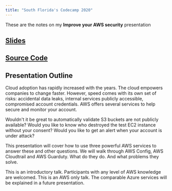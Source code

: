 ```yaml
---
title: "South Florida's Codecamp 2020"
---
```


These are the notes on my **Improve your AWS security** presentation  

## [Slides](https://docs.google.com/presentation/d/1OZl445nzbtDBh3EtsFWAsJTA22cKxsh8WJHScEwaLQA/edit?usp=sharing)  

## [Source Code](https://github.com/cshtdd/aws-security-presentation)  

## Presentation Outline  

Cloud adoption has rapidly increased with the years. The cloud empowers companies to change faster.
However, speed comes with its own set of risks: accidental data leaks, internal services publicly accessible, compromised account credentials.
AWS offers several services to help secure and monitor your account.

Wouldn't it be great to automatically validate S3 buckets are not publicly available?
Would you like to know who destroyed the test EC2 instance without your consent?
Would you like to get an alert when your account is under attack?

This presentation will cover how to use three powerful AWS services to answer these and other questions.
We will walk through AWS Config, AWS Cloudtrail and AWS Guarduty. What do they do. And what problems they solve.

This is an introductory talk. Participants with any level of AWS knowledge are welcomed.
This is an AWS only talk. The comparable Azure services will be explained in a future presentation.



